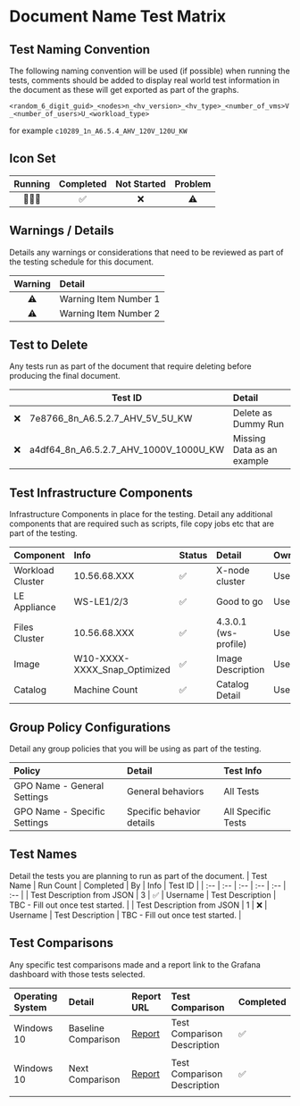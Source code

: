 # Document Name Test Matrix

## Test Naming Convention

The following naming convention will be used (if possible) when running the tests, comments should be added to display real world test information in the document as these will get exported as part of the graphs.

``<random_6_digit_guid>_<nodes>n_<hv_version>_<hv_type>_<number_of_vms>V_<number_of_users>U_<workload_type>``

for example ``c10289_1n_A6.5.4_AHV_120V_120U_KW``

## Icon Set

| Running | Completed | Not Started | Problem |
| :---: | :---: | :---: | :---: |
| 🏃🏻‍♂️ | ✅ | ❌ | ⚠️ |

## Warnings / Details

Details any warnings or considerations that need to be reviewed as part of the testing schedule for this document.

| Warning | Detail |
| :---: | :--- |
| ⚠️ | Warning Item Number 1 |
| ⚠️ | Warning Item Number 2 |

## Test to Delete

Any tests run as part of the document that require deleting before producing the final document.

| | Test ID | Detail |
| :---: | --- | :--- |
| ❌ | 7e8766_8n_A6.5.2.7_AHV_5V_5U_KW | Delete as Dummy Run |
| ❌ | a4df64_8n_A6.5.2.7_AHV_1000V_1000U_KW | Missing Data as an example |

## Test Infrastructure Components

Infrastructure Components in place for the testing. Detail any additional components that are required such as scripts, file copy jobs etc that are part of the testing.

| Component | Info | Status | Detail | Owner | Tested | 
| :-- | :-- | :-- | :-- | :-- | :-- |
| Workload Cluster | 10.56.68.XXX | ✅ | X-node cluster | Username | ✅ |
| LE Appliance | WS-LE1/2/3 | ✅ | Good to go | Username | ✅ |
| Files Cluster | 10.56.68.XXX | ✅ | 4.3.0.1 (ws-profile) | Username | ✅ |
| Image | W10-XXXX-XXXX_Snap_Optimized | ✅ | Image Description | Username | ✅ |
| Catalog | Machine Count | ✅ | Catalog Detail | Username | ✅ |

## Group Policy Configurations

Detail any group policies that you will be using as part of the testing.

| Policy | Detail | Test Info |
| :-- | :-- | :-- |
| GPO Name - General Settings | General behaviors | All Tests |
| GPO Name - Specific Settings | Specific behavior details | All Specific Tests |

## Test Names

Detail the tests you are planning to run as part of the document.
| Test Name | Run Count | Completed | By | Info | Test ID |
| :-- | :-- | :-- | :-- | :-- | :-- |
| Test Description from JSON | 3 | ✅ | Username | Test Description | TBC - Fill out once test started. |
| Test Description from JSON | 1 | ❌ | Username | Test Description | TBC - Fill out once test started. |

## Test Comparisons

Any specific test comparisons made and a report link to the Grafana dashboard with those tests selected.

| Operating System | Detail | Report URL | Test Comparison | Completed |
| :-- | :-- | :-- | :-- | :-- |
| Windows 10 | Baseline Comparison | [Report](http://10.57.64.101:3000) | Test Comparison Description  | ✅ |
| | | | |
| Windows 10 | Next Comparison | [Report](http://10.57.64.101:3000) | Test Comparison Description  | ✅ |
| | | | |
